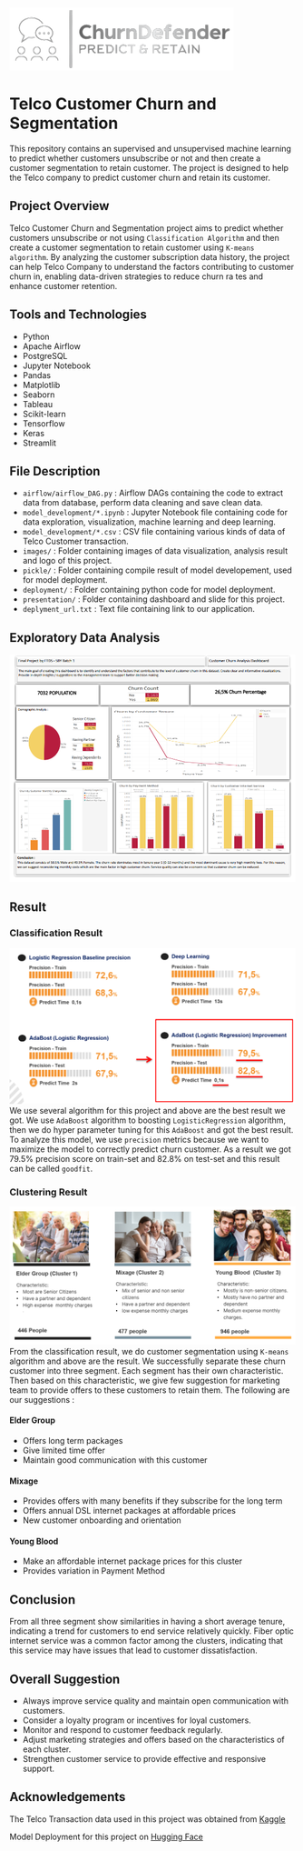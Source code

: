 <!-- [![Open in Visual Studio Code](https://classroom.github.com/assets/open-in-vscode-718a45dd9cf7e7f842a935f5ebbe5719a5e09af4491e668f4dbf3b35d5cca122.svg)](https://classroom.github.com/online_ide?assignment_repo_id=12809170&assignment_repo_type=AssignmentRepo) -->
![Header Image](/images/logo_crop_clean.png)

# Telco Customer Churn and Segmentation
This repository contains an supervised and unsupervised machine learning to predict whether customers unsubscribe or not and then create a customer segmentation to retain customer. The project is designed to help the Telco company to predict customer churn and retain its customer.
<!-- Telecommunications industry being highly competitive, faces challenges in retaining customers. Churn, or customer attrition, is a critical metric that directly impacts the revenue and growth of a Telco company. -->

## Project Overview
Telco Customer Churn and Segmentation project aims to predict whether customers unsubscribe or not using `Classification Algorithm` and then create a customer segmentation to retain customer using `K-means algorithm`. By analyzing the customer subscription data history, the project can help Telco Company to understand the factors contributing to customer churn in, enabling data-driven strategies to reduce churn ra tes and enhance customer retention.

## Tools and Technologies
- Python
- Apache Airflow
- PostgreSQL
- Jupyter Notebook
- Pandas
- Matplotlib
- Seaborn
- Tableau
- Scikit-learn
- Tensorflow
- Keras
- Streamlit

## File Description
- `airflow/airflow_DAG.py` : Airflow DAGs containing the code to extract data from database, perform data cleaning and save clean data.
- `model_development/*.ipynb` : Jupyter Notebook file containing code for data exploration, visualization, machine learning and deep learning.
- `model_development/*.csv` : CSV file containing various kinds of data of Telco Customer transaction.
- `images/` : Folder containing images of data visualization, analysis result and logo of this project.
- `pickle/` : Folder containing compile result of model developement, used for model deployment.
- `deployment/` : Folder containing python code for model deployment.
- `presentation/` : Folder containing dashboard and slide for this project.
- `deplyment_url.txt` : Text file containing link to our application.

## Exploratory Data Analysis
<!-- --- -->
![EDA Title 01](./images/graph.png)

## Result
### Classification Result
![Classification Result](./images/classification_result.png)
We use several algorithm for this project and above are the best result we got. We use `AdaBoost` algorithm to boosting `LogisticRegression` algorithm, then we do hyper parameter tuning for this `AdaBoost` and got the best result. To analyze this model, we use `precision` metrics because we want to maximize the model to correctly predict churn customer. As a result we got 79.5% precision score on train-set and 82.8% on test-set and this result can be called `goodfit`.

### Clustering Result
![Clustering Result](./images/clustering_result.png)
From the classification result, we do customer segmentation using `K-means` algorithm and above are the result. We successfully separate these churn customer into three segment. Each segment has their own characteristic. Then based on this characteristic, we give few suggestion for marketing team to provide offers to these customers to retain them. The following are our suggestions :
#### Elder Group
- Offers long term packages
- Give limited time offer
- Maintain good communication with this customer

#### Mixage
- Provides offers with many benefits if they subscribe for the long term
- Offers annual DSL internet packages at affordable prices
- New customer onboarding and orientation

#### Young Blood
- Make an affordable internet package prices for this cluster
- Provides variation in Payment Method

## Conclusion
From all three segment show similarities in having a short average tenure, indicating a trend for customers to end service relatively quickly. Fiber optic internet service was a common factor among the clusters, indicating that this service may have issues that lead to customer dissatisfaction.

## Overall Suggestion
- Always improve service quality and maintain open communication with customers.
- Consider a loyalty program or incentives for loyal customers.
- Monitor and respond to customer feedback regularly.
- Adjust marketing strategies and offers based on the characteristics of each cluster.
- Strengthen customer service to provide effective and responsive support.

## Acknowledgements
The Telco Transaction data used in this project was obtained from [Kaggle](https://www.kaggle.com/datasets/blastchar/telco-customer-churn/)

Model Deployment for this project on [Hugging Face](https://huggingface.co/spaces/gilangw/ChurnDefender)